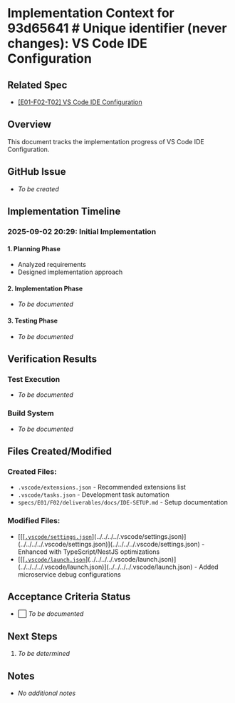 # Implementation Context for 93d65641 # Unique identifier (never changes): VS Code IDE Configuration

## Related Spec

- [[E01-F02-T02] VS Code IDE Configuration](./E01-F02-T02.spec.md)

## Overview

This document tracks the implementation progress of VS Code IDE Configuration.

## GitHub Issue

- *To be created*

## Implementation Timeline

### 2025-09-02 20:29: Initial Implementation

#### 1. Planning Phase

- Analyzed requirements
- Designed implementation approach

#### 2. Implementation Phase

- *To be documented*

#### 3. Testing Phase

- *To be documented*


## Verification Results

### Test Execution

- *To be documented*

### Build System

- *To be documented*


## Files Created/Modified

### Created Files:

- `.vscode/extensions.json` - Recommended extensions list
- `.vscode/tasks.json` - Development task automation
- `specs/E01/F02/deliverables/docs/IDE-SETUP.md` - Setup documentation

### Modified Files:

- [[[[`.vscode/settings.json`](../../../../.vscode/settings.json)](../../../../.vscode/settings.json)](../../../../.vscode/settings.json)](../../../../.vscode/settings.json) - Enhanced with TypeScript/NestJS optimizations
- [[[[`.vscode/launch.json`](../../../../.vscode/launch.json)](../../../../.vscode/launch.json)](../../../../.vscode/launch.json)](../../../../.vscode/launch.json) - Added microservice debug configurations

## Acceptance Criteria Status

- ⬜ *To be documented*


## Next Steps

1. *To be determined*


## Notes

- *No additional notes*

